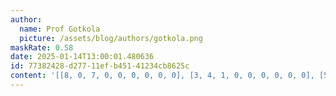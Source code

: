 ```yaml
---
author:
  name: Prof Gotkola
  picture: /assets/blog/authors/gotkola.png
maskRate: 0.58
date: 2025-01-14T13:00:01.480636
id: 77382428-d277-11ef-b451-41234cb8625c
content: '[[8, 0, 7, 0, 0, 0, 0, 0, 0], [3, 4, 1, 0, 0, 0, 0, 0, 0], [5, 2, 9, 0, 0, 4, 7, 3, 0], [2, 8, 0, 1, 0, 7, 0, 6, 0], [6, 0, 0, 2, 0, 5, 9, 0, 0], [0, 7, 0, 0, 6, 0, 2, 1, 5], [0, 0, 8, 9, 4, 3, 0, 0, 0], [0, 9, 6, 0, 2, 0, 0, 0, 3], [0, 0, 2, 0, 0, 0, 0, 0, 9]]'
---
```

